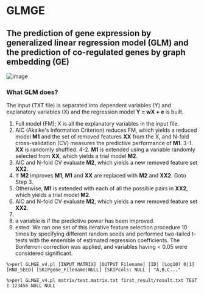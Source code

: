 # GLMGE
## The prediction of gene expression by generalized linear regression model (GLM) and the prediction of co-regulated genes by graph embedding (GE)
![image](https://github.com/Park-Sung-Joon/GLMGE/assets/52985953/afedbb99-cfcc-4564-b751-1b0d1b215bf0)

### What GLM does?
The input (TXT file) is separated into dependent variables (Y) and explanatory variables (X) and the regression model **Y = wX + e** is built.
1. Full model (FM); X is all the explanatory variables in the input file.
2. AIC (Akaike's Information Criterion) reduces FM, which yields a reduced model **M1** and the set of removed features **XX** from the X, and N-fold cross-validation (CV) measures the predictive performance of **M1**.
3-1. **XX** is randomly shuffled.
4-2. **M1** is extended using a variable randomly selected from **XX**, which yields a trial model **M2**.
5. AIC and N-fold CV evaluate **M2**, which yields a new removed feature set **XX2**.
6. If **M2** improves **M1**, **M1** and **XX** are replaced with **M2** and **XX2**. Goto Step 3.
7. Otherwise, **M1** is extended with each of all the possible pairs in **XX2**, which yields a trial model **M2**.
8. AIC and N-fold CV evaluate **M2**, which yields a new removed feature set **XX2**.
9. 
10. a variable is if the predictive power has been improved.
11. ested. We ran one set of this iterative feature selection procedure 10 times by specifying different random seeds and performed two-tailed t-tests with the ensemble of estimated regression coefficients. The Bonferroni correction was applied, and variables having < 0.05 were considered significant.


```
%>perl GLMGE_v4.pl [INPUT MATRIX] [OUTPUT Filename] [ID] [Log10? 0|1] [RND_SEED] [SKIPgene_Filename|NULL] [SKIPcols: NULL | "A,B,C..."

%>perl GLMGE_v4.pl matrix/test.matrix.txt first_result/result.txt TEST 1 123456 NULL NULL
```
